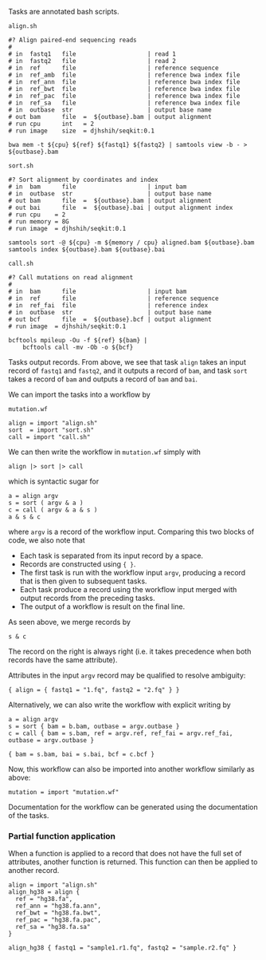 Tasks are annotated bash scripts.

`align.sh`
```{bash}
#? Align paired-end sequencing reads
#
# in  fastq1   file                    | read 1
# in  fastq2   file                    | read 2
# in  ref      file                    | reference sequence
# in  ref_amb  file                    | reference bwa index file
# in  ref_ann  file                    | reference bwa index file
# in  ref_bwt  file                    | reference bwa index file
# in  ref_pac  file                    | reference bwa index file
# in  ref_sa   file                    | reference bwa index file
# in  outbase  str                     | output base name
# out bam      file  =  ${outbase}.bam | output alignment
# run cpu      int   = 2
# run image    size  = djhshih/seqkit:0.1

bwa mem -t ${cpu} ${ref} ${fastq1} ${fastq2} | samtools view -b - > ${outbase}.bam
```

`sort.sh`
```{bash}
#? Sort alignment by coordinates and index
# in  bam      file                    | input bam
# in  outbase  str                     | output base name
# out bam      file  =  ${outbase}.bam | output alignment
# out bai      file  =  ${outbase}.bai | output alignment index
# run cpu    = 2
# run memory = 8G
# run image  = djhshih/seqkit:0.1

samtools sort -@ ${cpu} -m ${memory / cpu} aligned.bam ${outbase}.bam
samtools index ${outbase}.bam ${outbase}.bai
```

`call.sh`
```{bash}
#? Call mutations on read alignment
#
# in  bam      file                    | input bam
# in  ref      file                    | reference sequence
# in  ref_fai  file                    | reference index
# in  outbase  str                     | output base name
# out bcf      file  =  ${outbase}.bcf | output alignment
# run image  = djhshih/seqkit:0.1

bcftools mpileup -Ou -f ${ref} ${bam} | 
	bcftools call -mv -Ob -o ${bcf}
```

Tasks output records.
From above, we see that task `align` takes an input record of 
`fastq1` and `fastq2`, and it outputs a record of `bam`, and 
task `sort` takes a record of `bam` and outputs a record of `bam` and `bai`. 

We can import the tasks into a workflow by

`mutation.wf`
```
align = import "align.sh"
sort  = import "sort.sh"
call = import "call.sh"
```

We can then write the workflow in `mutation.wf` simply with
```
align |> sort |> call
```
which is syntactic sugar for
```
a = align argv
s = sort ( argv & a )
c = call ( argv & a & s )
a & s & c
```
where `argv` is a record of the workflow input. Comparing this two blocks of code, we also note that

- Each task is separated from its input record by a space.
- Records are constructed using `{ }`.
- The first task is run with the workflow input `argv`, producing a record that is then given to subsequent tasks.
- Each task produce a record using the workflow input merged with output records from the preceding tasks.
- The output of a workflow is result on the final line.

As seen above, we merge records by
```
s & c
```
The record on the right is always right (i.e. it takes precedence when both records have the same attribute).

Attributes in the input `argv` record may be qualified to resolve ambiguity:
```
{ align = { fastq1 = "1.fq", fastq2 = "2.fq" } }
```

Alternatively, we can also write the workflow with explicit writing by
```
a = align argv
s = sort { bam = b.bam, outbase = argv.outbase }
c = call { bam = s.bam, ref = argv.ref, ref_fai = argv.ref_fai, outbase = argv.outbase }

{ bam = s.bam, bai = s.bai, bcf = c.bcf }
```

Now, this workflow can also be imported into another workflow similarly as above:
```
mutation = import "mutation.wf"
```

Documentation for the workflow can be generated using the documentation of the tasks.

### Partial function application

When a function is applied to a record that does not have the full set of attributes,
another function is returned.
This function can then be applied to another record.
```
align = import "align.sh"
align_hg38 = align {
  ref = "hg38.fa",
  ref_ann = "hg38.fa.ann",
  ref_bwt = "hg38.fa.bwt",
  ref_pac = "hg38.fa.pac",
  ref_sa = "hg38.fa.sa"
}

align_hg38 { fastq1 = "sample1.r1.fq", fastq2 = "sample.r2.fq" }
```
